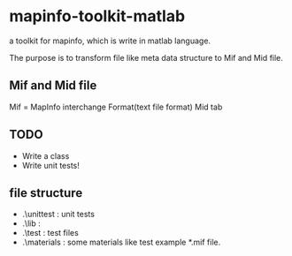 # mapinfo-toolkit-matlab
a toolkit for mapinfo, which is write in matlab language.

The purpose is to transform file like meta data structure to Mif and Mid file.
## Mif and Mid file
Mif = MapInfo interchange Format(text file format)
Mid
tab


## TODO
* Write a class
* Write unit tests!

## file structure

* .\unittest : unit tests
* .\lib : 
* .\test : test files
* .\materials : some materials like test example *.mif file. 
